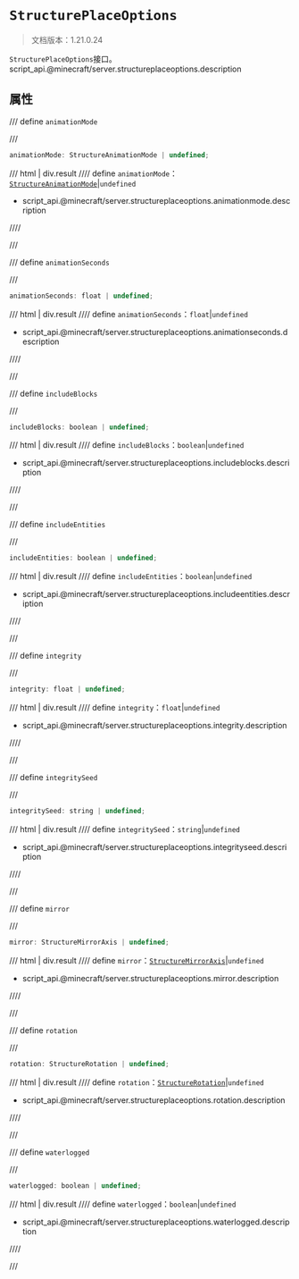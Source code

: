 # `StructurePlaceOptions`

> 文档版本：1.21.0.24

`StructurePlaceOptions`接口。script_api.@minecraft/server.structureplaceoptions.description

## 属性

/// define
`animationMode`


///

```js
animationMode: StructureAnimationMode | undefined;
```

/// html | div.result
//// define
`animationMode`：[`StructureAnimationMode`](./structureanimationmode.md)|`undefined`

- script_api.@minecraft/server.structureplaceoptions.animationmode.description


////

///


/// define
`animationSeconds`


///

```js
animationSeconds: float | undefined;
```

/// html | div.result
//// define
`animationSeconds`：`float`|`undefined`

- script_api.@minecraft/server.structureplaceoptions.animationseconds.description


////

///


/// define
`includeBlocks`


///

```js
includeBlocks: boolean | undefined;
```

/// html | div.result
//// define
`includeBlocks`：`boolean`|`undefined`

- script_api.@minecraft/server.structureplaceoptions.includeblocks.description


////

///


/// define
`includeEntities`


///

```js
includeEntities: boolean | undefined;
```

/// html | div.result
//// define
`includeEntities`：`boolean`|`undefined`

- script_api.@minecraft/server.structureplaceoptions.includeentities.description


////

///


/// define
`integrity`


///

```js
integrity: float | undefined;
```

/// html | div.result
//// define
`integrity`：`float`|`undefined`

- script_api.@minecraft/server.structureplaceoptions.integrity.description


////

///


/// define
`integritySeed`


///

```js
integritySeed: string | undefined;
```

/// html | div.result
//// define
`integritySeed`：`string`|`undefined`

- script_api.@minecraft/server.structureplaceoptions.integrityseed.description


////

///


/// define
`mirror`


///

```js
mirror: StructureMirrorAxis | undefined;
```

/// html | div.result
//// define
`mirror`：[`StructureMirrorAxis`](./structuremirroraxis.md)|`undefined`

- script_api.@minecraft/server.structureplaceoptions.mirror.description


////

///


/// define
`rotation`


///

```js
rotation: StructureRotation | undefined;
```

/// html | div.result
//// define
`rotation`：[`StructureRotation`](./structurerotation.md)|`undefined`

- script_api.@minecraft/server.structureplaceoptions.rotation.description


////

///


/// define
`waterlogged`


///

```js
waterlogged: boolean | undefined;
```

/// html | div.result
//// define
`waterlogged`：`boolean`|`undefined`

- script_api.@minecraft/server.structureplaceoptions.waterlogged.description


////

///

